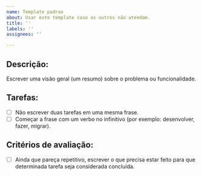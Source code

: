 ```yaml
---
name: Template padrao
about: Usar este template caso os outros não atendam.
title: ''
labels: ''
assignees: ''

---
```


## Descrição:
Escrever uma visão geral (um resumo) sobre o problema ou funcionalidade. 

## Tarefas:
- [ ] Não escrever duas tarefas em uma mesma frase.
- [ ] Começar a frase com um verbo no infinitivo (por exemplo: desenvolver, fazer, migrar).

## Critérios de avaliação:
- [ ] Ainda que pareça repetitivo, escrever o que precisa estar feito para que determinada tarefa seja considerada concluída.

